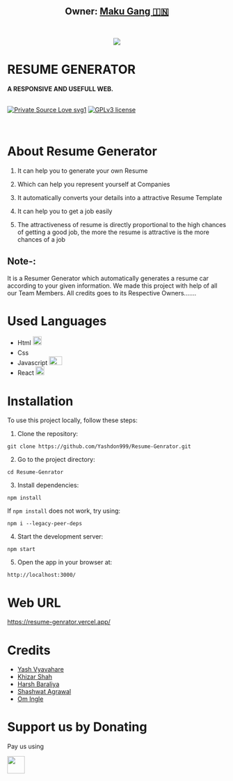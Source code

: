<h2 align="center"><b>Owner: <a href="https://github.com/Yashdon999">Maku Gang 🇮🇳</a></b></h2>
<br>
<p align="center"><img src="https://res.cloudinary.com/people-matters/image/upload/q_auto,f_auto/v1625166167/1625166166.jpg"></a></p> 
</p>
<h1>RESUME GENERATOR</h1>
<b>A RESPONSIVE AND USEFULL WEB.</b>
<br>
<br>

[![Private Source Love svg1](https://badges.frapsoft.com/os/v1/open-source.png?v=103)](https://github.com/Yashdon999/Resume-Genrator)
[![GPLv3 license](https://img.shields.io/badge/License-GPLv3-blue.svg?&style=flat-square)](https://github.com/Yashdon999/Resume-Genrator/blob/main/LICENSE)

<br>

# About Resume Generator

1. It can help you to generate your own Resume

2. Which can help you represent yourself at Companies

3. It automatically converts your details into a attractive Resume Template

4. It can help you to get a job easily

5. The attractiveness of resume is directly proportional to the high chances of getting a good job, the more the resume is attractive is the more chances of a job

## Note-:

It is a Resumer Generator which automatically generates a resume car according to your given information. We made this project with help of all our Team Members. All credits goes to its Respective Owners.......

# Used Languages

- Html <img src="https://encrypted-tbn0.gstatic.com/images?q=tbn:ANd9GcQpngGRjYX1ca7qAADU3K6eGLj7ShQE3L2otdzfryl_Y9Ht2QRoQKYQbsXd36XIxMbYOw0&usqp=CAU" width="20" height="20">
- Css <img src="https://upload.wikimedia.org/wikipedia/commons/thumb/d/d5/CSS3_logo_and_wordmark.svg/1200px-CSS3_logo_and_wordmark.svg.png" width="15" height="20">
- Javascript <img src="https://1000logos.net/wp-content/uploads/2020/09/JavaScript-Logo.png" width="30" height="20">
- React <img src="https://cdn4.iconfinder.com/data/icons/logos-3/600/React.js_logo-512.png" width="20" height="20">

# Installation

To use this project locally, follow these steps:

1. Clone the repository:

`git clone https://github.com/Yashdon999/Resume-Genrator.git`

2. Go to the project directory:

`cd Resume-Genrator`

3. Install dependencies:

`npm install` 

If `npm install` does not work, try using:

`npm i --legacy-peer-deps`


4. Start the development server:

`npm start`

5. Open the app in your browser at:

`http://localhost:3000/`

# Web URL

https://resume-genrator.vercel.app/

# Credits

- [Yash Vyavahare](https://github.com/Yashdon999)
- [Khizar Shah](https://github.com/Khizarshah01)
- [Harsh Baraliya](https://github.com/MrCracker-OP)
- [Shashwat Agrawal](https://github.com/ShashwatAgrawal20)
- [Om Ingle](https://github.com/mr-pros)

# Support us by Donating

Pay us using

<img src="https://pbs.twimg.com/profile_images/1329113828731146242/FzxBBPrs_400x400.jpg" width="40" height="40">

